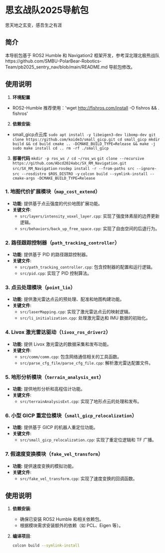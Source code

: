 # 思玄战队2025导航包
思天地之玄变，感吾生之有涯

## 简介
本导航包基于 ROS2 Humble 和 Navigation2 框架开发，参考深北理北极熊战队https://github.com/SMBU-PolarBear-Robotics-Team/pb2025_sentry_nav/blob/main/README.md 导航包修改。

## 使用说明
1. **环境配置**
  - ROS2-Humble 推荐使用：'wget http://fishros.com/install -O fishros && . fishros'
2. **依赖安装**:
  - small_gicp点云库
     `sudo apt install -y libeigen3-dev libomp-dev
     git clone https://github.com/koide3/small_gicp.git
     cd small_gicp
     mkdir build && cd build
     cmake .. -DCMAKE_BUILD_TYPE=Release && make -j
     sudo make install
     cd ..
     rm -rf ./small_gicp`
3. **部署代码**
`mkdir -p ros_ws /
cd ~/ros_ws`
`git clone --recursive https://github.com/Abcd2024abc/SX_RM_Navigation.git src/SX_RM_Navigation`
`rosdep install -r --from-paths src --ignore-src --rosdistro $ROS_DISTRO -y`
`colcon build --symlink-install --cmake-args -DCMAKE_BUILD_TYPE=Release`

### 1. 地图代价扩展模块（`map_cost_extend`）
- **功能**: 提供基于点云强度的代价地图扩展功能。
- **关键文件**:
  - `src/layers/intensity_voxel_layer.cpp`: 实现了强度体素层的边界更新逻辑。
  - `src/behaviors/back_up_free_space.cpp`: 实现了自由空间的后退行为。
### 2. 路径跟踪控制器（`path_tracking_controller`）
- **功能**: 提供基于 PID 的路径跟踪控制器。
- **关键文件**:
  - `src/path_tracking_controller.cpp`: 包含控制器的配置和运行逻辑。
  - `src/pid.cpp`: 实现了 PID 控制算法。

### 3. 点云处理模块（`point_lio`）
- **功能**: 提供激光雷达点云的预处理、配准和地图构建功能。
- **关键文件**:
  - `src/laserMapping.cpp`: 实现了激光雷达点云的映射逻辑。
  - `src/li_initialization.cpp`: 处理激光雷达和 IMU 数据的初始化。

### 4. Livox 激光雷达驱动（`livox_ros_driver2`）
- **功能**: 提供 Livox 激光雷达的数据采集和发布功能。
- **关键文件**:
  - `src/comm/comm.cpp`: 包含网络通信相关的工具函数。
  - `src/parse_cfg_file/parse_cfg_file.cpp`: 解析激光雷达配置文件。

### 5. 地形分析模块（`terrain_analysis_ext`）
- **功能**: 提供地形分析和高程估计功能。
- **关键文件**:
  - `src/terrainAnalysisExt.cpp`: 实现了地形点云的处理和发布。

### 6. 小型 GICP 重定位模块（`small_gicp_relocalization`）
- **功能**: 提供基于 GICP 的机器人重定位功能。
- **关键文件**:
  - `src/small_gicp_relocalization.cpp`: 实现了重定位逻辑和 TF 广播。

### 7. 假速度变换模块（`fake_vel_transform`）
- **功能**: 提供速度变换的模拟功能。
- **关键文件**:
  - `src/fake_vel_transform.cpp`: 实现了速度变换的回调函数。

## 使用说明
1. **依赖安装**:
   - 确保已安装 ROS2 Humble 和相关依赖包。
   - 根据模块需求安装额外的依赖（如 PCL、Eigen 等）。

2. **编译项目**:
   ```bash
   colcon build --symlink-install
   ```
